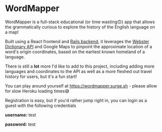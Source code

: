# WordMapper

WordMapper is a full-stack educational (or time wasting🙃) app that allows the grammatically curious to explore the history of the English language on a map!

   Built using a React frontend and [Rails backend](https://github.com/seanpadden/wordmapper-backend), it leverages the [Webster Dictionary API](https://dictionaryapi.com/) and Google Maps to pinpoint the approximate location of a word's origin coordinates, based on the earliest known homeland of a language. 
   
   There is still a **lot** more I'd like to add to this project, including adding more languages and coordinates to the API as well as a more fleshed out travel history for users, but it's a fun start! 
   
   You can play around yourself at https://wordmapper.surge.sh - please allow for slow Heroku loading times😅
   
   Registration is easy, but if you'd rather jump right in, you can login as a guest with the following credentials
   
   **username:** test
   
   **password:** test
   
   

